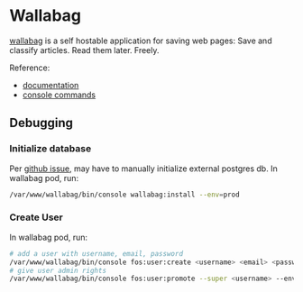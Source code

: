 # Wallabag

[wallabag](https://wallabag.org/en) is a self hostable application for saving web pages:
Save and classify articles.
Read them later.
Freely.

Reference:

- [documentation](https://doc.wallabag.org/en/)
- [console commands](https://doc.wallabag.org/en/admin/console_commands.html)

## Debugging

### Initialize database

Per [github issue](https://github.com/wallabag/docker/issues/242),
may have to manually initialize external postgres db.
In wallabag pod, run:

```sh
/var/www/wallabag/bin/console wallabag:install --env=prod
```

### Create User

In wallabag pod, run:

```sh
# add a user with username, email, password
/var/www/wallabag/bin/console fos:user:create <username> <email> <password> --env=prod
# give user admin rights
/var/www/wallabag/bin/console fos:user:promote --super <username> --env=prod
```
